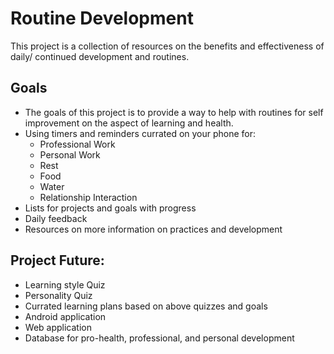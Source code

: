 # **Routine Development**
This project is a collection of resources on the benefits and effectiveness of daily/ continued development and routines.

## Goals
- The goals of this project is to provide a way to help with routines for self improvement on the aspect of learning and health.
- Using timers and reminders currated on your phone for:
    - Professional Work
    - Personal Work
    - Rest
    - Food
    - Water
    - Relationship Interaction
- Lists for projects and goals with progress
- Daily feedback
- Resources on more information on practices and development
## Project Future:
- Learning style Quiz
- Personality Quiz
- Currated learning plans based on above quizzes and goals
- Android application
- Web application
- Database for pro-health, professional, and personal development

